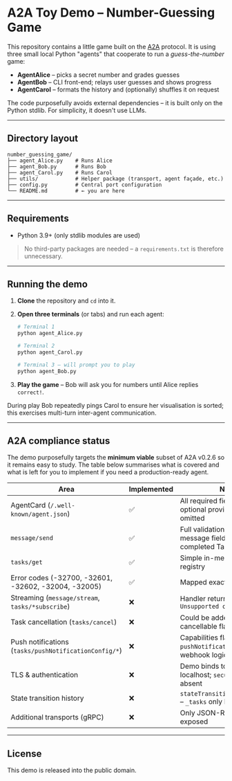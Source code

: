 # A2A Toy Demo – Number-Guessing Game

This repository contains a little game built on the [A2A](https://github.com/google/a2a) protocol. It is using three small local Python "agents" that cooperate to run a _guess-the-number_ game:

* **AgentAlice** – picks a secret number and grades guesses
* **AgentBob**   – CLI front-end; relays user guesses and shows progress
* **AgentCarol** – formats the history and (optionally) shuffles it on request

The code purposefully avoids external dependencies – it is built only on the Python stdlib. For simplicity, it doesn't use LLMs.

---
## Directory layout

```text
number_guessing_game/
├── agent_Alice.py    # Runs Alice
├── agent_Bob.py      # Runs Bob
├── agent_Carol.py    # Runs Carol
├── utils/            # Helper package (transport, agent façade, etc.)
├── config.py         # Central port configuration
└── README.md         # ← you are here
```

---
## Requirements

* Python 3.9+ (only stdlib modules are used)

> No third-party packages are needed – a `requirements.txt` is therefore unnecessary.

---
## Running the demo

1. **Clone** the repository and `cd` into it.
2. **Open three terminals** (or tabs) and run each agent:

   ```bash
   # Terminal 1
   python agent_Alice.py

   # Terminal 2
   python agent_Carol.py

   # Terminal 3 – will prompt you to play
   python agent_Bob.py
   ```

3. **Play the game** – Bob will ask you for numbers until Alice replies `correct!`.

During play Bob repeatedly pings Carol to ensure her visualisation is sorted; this exercises multi-turn inter-agent communication.


---
## A2A compliance status

The demo purposefully targets the **minimum viable** subset of A2A v0.2.6 so it remains easy to study. The table below summarises what is covered and what is left for you to implement if you need a production-ready agent.

| Area | Implemented | Notes |
|------|-------------|-------|
| AgentCard (`/.well-known/agent.json`) | ✅ | All required fields filled; optional provider/security omitted |
| `message/send` | ✅ | Full validation of required message fields; returns a completed Task |
| `tasks/get` | ✅ | Simple in-memory task registry |
| Error codes (-32700, -32601, -32602, -32004, -32005) | ✅ | Mapped exactly as in spec |
| Streaming (`message/stream`, `tasks/*subscribe`) | ❌ | Handler returns **-32004** `Unsupported operation` |
| Task cancellation (`tasks/cancel`) | ❌ | Could be added by storing a cancellable flag in `_tasks` |
| Push notifications (`tasks/pushNotificationConfig/*`) | ❌ | Capabilities flag `pushNotifications:false`; no webhook logic yet |
| TLS & authentication | ❌ | Demo binds to plain HTTP on localhost; `securitySchemes` absent |
| State transition history | ❌ | `stateTransitionHistory:false` – `_tasks` only keep final status |
| Additional transports (gRPC) | ❌ | Only JSON-RPC transport is exposed |


---
## License

This demo is released into the public domain.